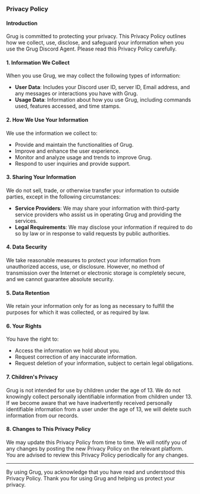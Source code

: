 ### Privacy Policy

#### Introduction

Grug is committed to protecting your privacy. This Privacy Policy outlines how we collect, use, disclose, and safeguard
your information when you use the Grug Discord Agent. Please read this Privacy Policy carefully.

#### 1. Information We Collect

When you use Grug, we may collect the following types of information:

- **User Data**: Includes your Discord user ID, server ID, Email address, and any messages or interactions you have with
  Grug.
- **Usage Data**: Information about how you use Grug, including commands used, features accessed, and time stamps.

#### 2. How We Use Your Information

We use the information we collect to:

- Provide and maintain the functionalities of Grug.
- Improve and enhance the user experience.
- Monitor and analyze usage and trends to improve Grug.
- Respond to user inquiries and provide support.

#### 3. Sharing Your Information

We do not sell, trade, or otherwise transfer your information to outside parties, except in the following circumstances:

- **Service Providers**: We may share your information with third-party service providers who assist us in operating
  Grug and providing the services.
- **Legal Requirements**: We may disclose your information if required to do so by law or in response to valid requests
  by public authorities.

#### 4. Data Security

We take reasonable measures to protect your information from unauthorized access, use, or disclosure. However, no method
of transmission over the Internet or electronic storage is completely secure, and we cannot guarantee absolute security.

#### 5. Data Retention

We retain your information only for as long as necessary to fulfill the purposes for which it was collected, or as
required by law.

#### 6. Your Rights

You have the right to:

- Access the information we hold about you.
- Request correction of any inaccurate information.
- Request deletion of your information, subject to certain legal obligations.

#### 7. Children's Privacy

Grug is not intended for use by children under the age of 13. We do not knowingly collect personally identifiable
information from children under 13. If we become aware that we have inadvertently received personally identifiable
information from a user under the age of 13, we will delete such information from our records.

#### 8. Changes to This Privacy Policy

We may update this Privacy Policy from time to time. We will notify you of any changes by posting the new Privacy Policy
on the relevant platform. You are advised to review this Privacy Policy periodically for any changes.

---

By using Grug, you acknowledge that you have read and understood this Privacy Policy. Thank you for using Grug and
helping us protect your privacy.
